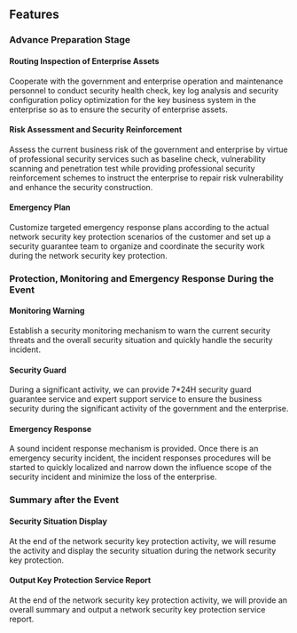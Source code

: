 ## Features
###  Advance Preparation Stage
#### Routing Inspection of Enterprise Assets
Cooperate with the government and enterprise operation and maintenance personnel to conduct security health check, key log analysis and security configuration policy optimization for the key business system in the enterprise so as to ensure the security of enterprise assets.
#### Risk Assessment and Security Reinforcement
Assess the current business risk of the government and enterprise by virtue of professional security services such as baseline check, vulnerability scanning and penetration test while providing professional security reinforcement schemes to instruct the enterprise to repair risk vulnerability and enhance the security construction.
#### Emergency Plan
Customize targeted emergency response plans according to the actual network security key protection scenarios of the customer and set up a security guarantee team to organize and coordinate the security work during the network security key protection.

###  Protection, Monitoring and Emergency Response During the Event
#### Monitoring Warning
Establish a security monitoring mechanism to warn the current security threats and the overall security situation and quickly handle the security incident.
#### Security Guard
During a significant activity, we can provide 7*24H security guard guarantee service and expert support service to ensure the business security during the significant activity of the government and the enterprise.
#### Emergency Response
A sound incident response mechanism is provided. Once there is an emergency security incident, the incident responses procedures will be started to quickly localized and narrow down the influence scope of the security incident and minimize the loss of the enterprise.

###  Summary after the Event
#### Security Situation Display
At the end of the network security key protection activity, we will resume the activity and display the security situation during the network security key protection.
#### Output Key Protection Service Report
At the end of the network security key protection activity, we will provide an overall summary and output a network security key protection service report.

